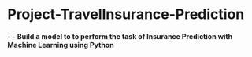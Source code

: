 # Project-TravelInsurance-Prediction
#### - - Build a model to to perform the task of Insurance Prediction with Machine Learning using Python
